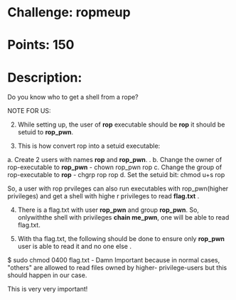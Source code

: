 # Challenge: ropmeup

# Points: 150

# Description: 

Do you know who to get a shell from a rope?

NOTE FOR US: 

2. While setting up, the user of **rop** executable should be **rop** it should be setuid to **rop_pwn**.

3. This is how convert rop into a setuid executable:

a. Create 2 users with names **rop** and **rop_pwn**. .
b. Change the owner of rop-executable to **rop_pwn** - chown rop_pwn rop
c. Change the group of rop-executable to **rop** - chgrp rop rop
d. Set the setuid bit: chmod u+s rop

So, a user with rop prvileges can also run executables with rop_pwn(higher privileges) and get a shell with highe
r privileges to read **flag.txt** .

4. There is a flag.txt with user **rop_pwn** and group **rop_pwn**. So, onlywiththe shell with privileges **chain
me_pwn**, one will be able to read flag.txt.

5. With tha flag.txt, the following should be done to ensure only **rop_pwn** user is able to read it and no one else
.

$ sudo chmod 0400 flag.txt  - Damn Important because in normal cases, "others" are allowed to read files owned by higher-
privilege-users but this should happen in our case.

This is very very important!